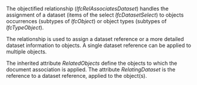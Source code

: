 The objectified relationship (_IfcRelAssociatesDataset_) handles the assignment of a dataset (items of the select _IfcDatasetSelect_) to objects occurrences (subtypes of _IfcObject_) or object types (subtypes of _IfcTypeObject_).

The relationship is used to assign a dataset reference or a more detailed dataset information to objects. A single dataset reference can be applied to multiple objects.

The inherited attribute _RelatedObjects_ define the objects to which the document association is applied. The attribute _RelatingDataset_ is the reference to a dataset reference, applied to the object(s).
